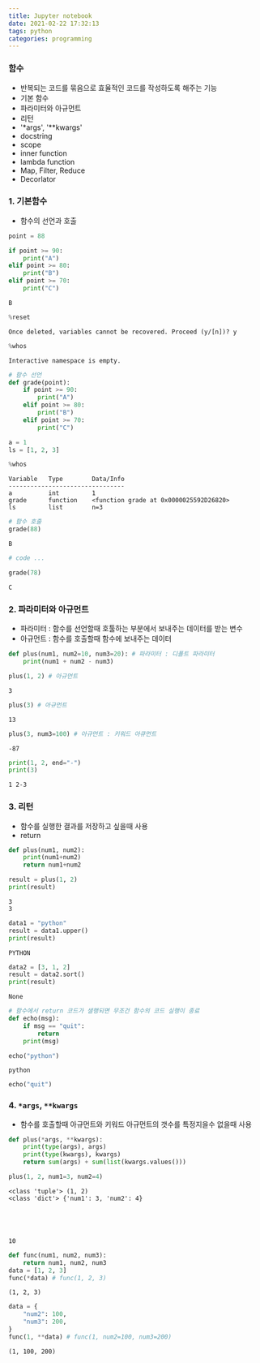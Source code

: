 ```yaml
---
title: Jupyter notebook
date: 2021-02-22 17:32:13
tags: python
categories: programming
---
```



### 함수
- 반복되는 코드를 묶음으로 효율적인 코드를 작성하도록 해주는 기능
- 기본 함수 
- 파라미터와 아규먼트
- 리턴
- '*args', '**kwargs'
- docstring
- scope
- inner function
- lambda function
- Map, Filter, Reduce
- Decorlator

### 1. 기본함수
- 함수의 선언과 호출


```python
point = 88

if point >= 90:
    print("A")
elif point >= 80:
    print("B")
elif point >= 70:
    print("C")
```

    B
    


```python
%reset
```

    Once deleted, variables cannot be recovered. Proceed (y/[n])? y
    


```python
%whos
```

    Interactive namespace is empty.
    


```python
# 함수 선언
def grade(point):
    if point >= 90:
        print("A")
    elif point >= 80:
        print("B")
    elif point >= 70:
        print("C")
```


```python
a = 1
ls = [1, 2, 3]
```


```python
%whos
```

    Variable   Type        Data/Info
    --------------------------------
    a          int         1
    grade      function    <function grade at 0x0000025592D26820>
    ls         list        n=3
    


```python
# 함수 호출
grade(88)
```

    B
    


```python
# code ...
```


```python
grade(78)
```

    C
    

### 2. 파라미터와 아규먼트
- 파라미터 : 함수를 선언할때 호툴하는 부분에서 보내주는 데이터를 받는 변수
- 아규먼트 : 함수를 호출할때 함수에 보내주는 데이터


```python
def plus(num1, num2=10, num3=20): # 파라미터 : 디폴트 파라미터
    print(num1 + num2 - num3)
```


```python
plus(1, 2) # 아규먼트
```

    3
    


```python
plus(3) # 아규먼트
```

    13
    


```python
plus(3, num3=100) # 아규먼트 : 키워드 아큐먼트
```

    -87
    


```python
print(1, 2, end="-")
print(3)
```

    1 2-3
    

### 3. 리턴
- 함수를 실행한 결과를 저장하고 싶을때 사용
- return


```python
def plus(num1, num2):
    print(num1+num2)
    return num1+num2
```


```python
result = plus(1, 2)
print(result)
```

    3
    3
    


```python
data1 = "python"
result = data1.upper()
print(result)
```

    PYTHON
    


```python
data2 = [3, 1, 2]
result = data2.sort()
print(result)
```

    None
    


```python
# 함수에서 return 코드가 샐행되면 무조건 함수의 코드 실행이 종료
def echo(msg):
    if msg == "quit":
        return
    print(msg)
```


```python
echo("python")
```

    python
    


```python
echo("quit")
```

### 4. `*args`, `**kwargs`
- 함수를 호출할때 아규먼트와 키워드 아규먼트의 갯수를 특정지을수 없을때 사용


```python
def plus(*args, **kwargs):
    print(type(args), args)
    print(type(kwargs), kwargs)
    return sum(args) + sum(list(kwargs.values()))
```


```python
plus(1, 2, num1=3, num2=4)
```

    <class 'tuple'> (1, 2)
    <class 'dict'> {'num1': 3, 'num2': 4}
    




    10




```python
def func(num1, num2, num3):
    return num1, num2, num3
data = [1, 2, 3]
func(*data) # func(1, 2, 3)
```




    (1, 2, 3)




```python
data = {
    "num2": 100,
    "num3": 200,
}
func(1, **data) # func(1, num2=100, num3=200)
```




    (1, 100, 200)




```python

```
